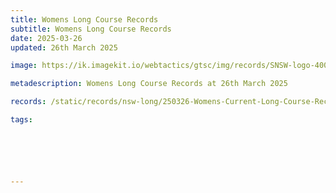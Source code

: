 ```yaml
---
title: Womens Long Course Records
subtitle: Womens Long Course Records
date: 2025-03-26
updated: 26th March 2025

image: https://ik.imagekit.io/webtactics/gtsc/img/records/SNSW-logo-400x600-new.jpg

metadescription: Womens Long Course Records at 26th March 2025

records: /static/records/nsw-long/250326-Womens-Current-Long-Course-Records-at-26.03.2025.pdf

tags:






---
```





